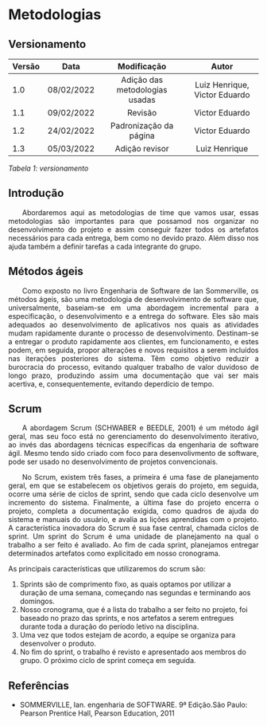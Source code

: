 # Metodologias
## Versionamento

| Versão | Data | Modificação | Autor |
|-|-|:-:|:-:|
| 1.0 | 08/02/2022 | Adição das metodologias usadas | Luiz Henrique, Victor Eduardo |
| 1.1 | 09/02/2022 | Revisão | Victor Eduardo |
| 1.2 | 24/02/2022 | Padronização da página | Victor Eduardo |
| 1.3 | 05/03/2022 | Adição revisor | Luiz Henrique |


*Tabela 1: versionamento*

## Introdução
<p align="justify">&emsp;&emsp;Abordaremos aqui as metodologias de time que vamos usar, essas metodologias são importantes para que possamod nos organizar no desenvolvimento do projeto e assim conseguir fazer todos os artefatos necessários para cada entrega, bem como no devido prazo. Além disso nos ajuda também a definir tarefas a cada integrante do grupo.</p>

## Métodos ágeis

<p align="justify">&emsp;&emsp;Como exposto no livro Engenharia de Software de Ian Sommerville, os métodos ágeis, são uma metodologia de desenvolvimento de software que, universalmente, baseiam-se em uma abordagem incremental para a especificação, o desenvolvimento e a entrega do software. Eles são mais adequados ao desenvolvimento de aplicativos nos quais as atividades mudam rapidamente durante o processo de desenvolvimento. Destinam-se a entregar o produto rapidamente aos clientes, em funcionamento, e estes podem, em seguida, propor alterações e novos requisitos a serem incluídos nas iterações posteriores do sistema. Têm como objetivo reduzir a burocracia do processo, evitando qualquer trabalho de valor duvidoso de longo prazo, produzindo assim uma documentação que vai ser mais acertiva, e, consequentemente, evitando deperdício de tempo.</p>

## Scrum

<p align="justify">&emsp;&emsp;A abordagem Scrum (SCHWABER e BEEDLE, 2001) é um método ágil geral, mas seu foco está no gerenciamento do desenvolvimento iterativo, ao invés das abordagens técnicas específicas da engenharia de software ágil. Mesmo tendo sido criado com foco para desenvolivmento de software, pode ser usado no desenvolvimento de projetos convencionais. </p>
<p align="justify">&emsp;&emsp;No Scrum, existem três fases, a primeira é uma fase de planejamento geral, em que se estabelecem os objetivos gerais do projeto, em seguida, ocorre uma série de ciclos de sprint, sendo que cada ciclo desenvolve um incremento do sistema. Finalmente, a última fase do projeto encerra o projeto, completa a documentação exigida, como quadros de ajuda do sistema e manuais do usuário, e avalia as lições aprendidas com o projeto. A característica inovadora do Scrum é sua fase central, chamada ciclos de sprint. Um sprint do Scrum é uma unidade de planejamento na qual o trabalho a ser feito é avaliado. Ao fim de cada sprint, planejamos entregar determinados artefatos como explicitado em nosso cronograma. </p>

As principais características que utilizaremos do scrum são:
1. Sprints são de comprimento fixo, as quais optamos por utilizar a duração de uma semana, começando nas segundas e terminando aos domingos.
2. Nosso cronograma, que é a lista do trabalho a ser feito no projeto, foi baseado no prazo das sprints, e nos artefatos a serem entregues durante toda a duração do período letivo na disciplina.
3. Uma vez que todos estejam de acordo, a equipe se organiza para desenvolver o produto. 
4. No fim do sprint, o trabalho é revisto e apresentado aos membros do grupo. O próximo ciclo de sprint começa em seguida.

## Referências
- <p>SOMMERVILLE, Ian. engenharia de SOFTWARE. 9ª Edição.São Paulo: Pearson Prentice Hall, Pearson Education, 2011</p>
